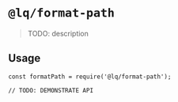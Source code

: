 # `@lq/format-path`

> TODO: description

## Usage

```
const formatPath = require('@lq/format-path');

// TODO: DEMONSTRATE API
```
